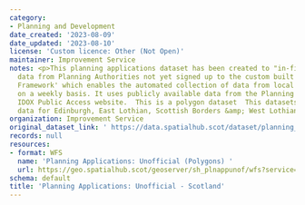 ```yaml
---
category:
- Planning and Development
date_created: '2023-08-09'
date_updated: '2023-08-10'
license: 'Custom licence: Other (Not Open)'
maintainer: Improvement Service
notes: <p>This planning applications dataset has been created to "in-fill" the missing
  data from Planning Authorities not yet signed up to the custom built 'Cloud Connector
  Framework' which enables the automated collection of data from local data systems
  on a weekly basis. It uses publicly available data from the Planning Authorities
  IDOX Public Access website.  This is a polygon dataset  This datasets ONLY contains
  data for Edinburgh, East Lothian, Scottish Borders &amp; West Lothian</p>
organization: Improvement Service
original_dataset_link: ' https://data.spatialhub.scot/dataset/planning_applications_unofficial-is'
records: null
resources:
- format: WFS
  name: 'Planning Applications: Unofficial (Polygons) '
  url: https://geo.spatialhub.scot/geoserver/sh_plnappunof/wfs?service=wfs&typeName=sh_plnappunof:pub_plnappunofpol
schema: default
title: 'Planning Applications: Unofficial - Scotland'
---
```


